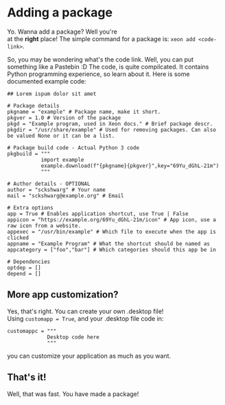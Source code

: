 # Adding a package

Yo. Wanna add a package? Well you're  
at the **right** place! The simple command for a package is:
`xeon add <code-link>`.  
  
So, you may be wondering what's the code link. Well, you can put something like a Pastebin :D
The code, is quite compilcated. It contains Python programming experience, so learn about it.
Here is some documented example code:

```
## Lorem ispum dolor sit amet

# Package details
pkgname = "example" # Package name, make it short.
pkgver = 1.0 # Version of the package
pkgd = "Example program, used in Xeon docs." # Brief package descr.
pkgdir = "/usr/share/example" # Used for removing packages. Can also be valued None or it can be a list.

# Package build code - Actual Python 3 code
pkgbuild = """
           import example
           example.download(f"{pkgname}{pkgver}",key="69Yu_dGhL-21m")
           """

# Author details - OPTIONAL
author = "sckshwarg" # Your name
mail = "sckshwarg@example.org" # Email

# Extra options
app = True # Enables application shortcut, use True | False
appicon = "https://example.org/69Yu_dGhL-21m/icon" # App icon, use a raw icon from a website.
appexec = "/usr/bin/example" # Which file to execute when the app is clicked
appname = "Example Program" # What the shortcut should be named as
appcategory = ["foo","bar"] # Which categories should this app be in

# Dependencies
optdep = []
depend = []
```

## More app customization?

Yes, that's right. You can create your own .desktop file!  
Using `customapp = True`, and your .desktop file code in:  
  
```
customappc = """
             Desktop code here
             """
```
  
you can customize your application as much as you want.

## That's it!

Well, that was fast. You have made a package!

